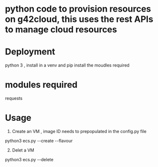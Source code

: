 # python code to provision resources on g42cloud, this uses the rest APIs to manage cloud resources 

# Deployment
python 3 , install in a venv and pip install the moudles required 

# modules required

requests


# Usage 

1. Create an VM , image ID needs to prepopulated in the config.py file 

python3 ecs.py --create <vmname> --flavour <flavourname>

2. Delet a VM 

python3 ecs.py --delete <vmname>
